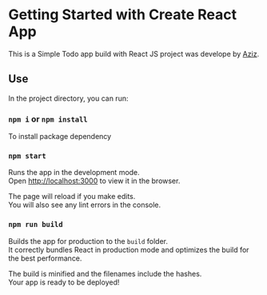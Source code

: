 # Getting Started with Create React App

This is a Simple Todo app build with React JS project was develope by [Aziz](https://wa.me/91958758922).

## Use

In the project directory, you can run:

### `npm i` or `npm install`
To install package dependency
### `npm start`

Runs the app in the development mode.\
Open [http://localhost:3000](http://localhost:3000) to view it in the browser.

The page will reload if you make edits.\
You will also see any lint errors in the console.

### `npm run build`

Builds the app for production to the `build` folder.\
It correctly bundles React in production mode and optimizes the build for the best performance.

The build is minified and the filenames include the hashes.\
Your app is ready to be deployed!

